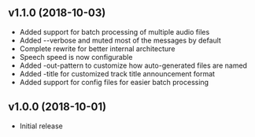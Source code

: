 v1.1.0 (2018-10-03)
-------------------
* Added support for batch processing of multiple audio files
* Added --verbose and muted most of the messages by default
* Complete rewrite for better internal architecture
* Speech speed is now configurable
* Added -out-pattern to customize how auto-generated files are named
* Added -title for customized track title announcement format
* Added support for config files for easier batch processing

v1.0.0 (2018-10-01)
-------------------
* Initial release


